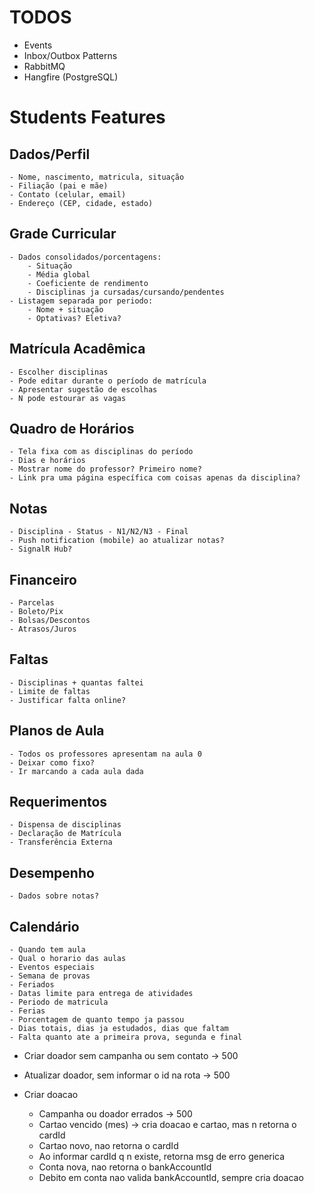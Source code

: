 # TODOS

- Events
- Inbox/Outbox Patterns
- RabbitMQ
- Hangfire (PostgreSQL)



# Students Features

## Dados/Perfil
    - Nome, nascimento, matricula, situação
    - Filiação (pai e mãe)
    - Contato (celular, email)
    - Endereço (CEP, cidade, estado)

## Grade Curricular
    - Dados consolidados/porcentagens:
        - Situação
        - Média global
        - Coeficiente de rendimento
        - Disciplinas ja cursadas/cursando/pendentes
    - Listagem separada por periodo:
        - Nome + situação
        - Optativas? Eletiva?

## Matrícula Acadêmica
    - Escolher disciplinas
    - Pode editar durante o período de matrícula
    - Apresentar sugestão de escolhas
    - N pode estourar as vagas

## Quadro de Horários
    - Tela fixa com as disciplinas do período
    - Dias e horários
    - Mostrar nome do professor? Primeiro nome?
    - Link pra uma página específica com coisas apenas da disciplina?

## Notas
    - Disciplina - Status - N1/N2/N3 - Final
    - Push notification (mobile) ao atualizar notas?
    - SignalR Hub?

## Financeiro
    - Parcelas
    - Boleto/Pix
    - Bolsas/Descontos
    - Atrasos/Juros



## Faltas
    - Disciplinas + quantas faltei
    - Limite de faltas
    - Justificar falta online?

## Planos de Aula
    - Todos os professores apresentam na aula 0
    - Deixar como fixo?
    - Ir marcando a cada aula dada

## Requerimentos
    - Dispensa de disciplinas
    - Declaração de Matrícula
    - Transferência Externa

## Desempenho
    - Dados sobre notas?

## Calendário
    - Quando tem aula
    - Qual o horario das aulas
    - Eventos especiais
    - Semana de provas
    - Feriados
    - Datas limite para entrega de atividades
    - Periodo de matricula
    - Ferias
    - Porcentagem de quanto tempo ja passou
    - Dias totais, dias ja estudados, dias que faltam
    - Falta quanto ate a primeira prova, segunda e final






- Criar doador sem campanha ou sem contato -> 500

- Atualizar doador, sem informar o id na rota -> 500

- Criar doacao
    - Campanha ou doador errados -> 500
    - Cartao vencido (mes) -> cria doacao e cartao, mas n retorna o cardId
    - Cartao novo, nao retorna o cardId
    - Ao informar cardId q n existe, retorna msg de erro generica
    - Conta nova, nao retorna o bankAccountId
    - Debito em conta nao valida bankAccountId, sempre cria doacao





